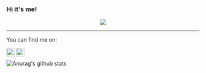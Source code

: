 ### Hi it's me!

<div align="center">
  <img src="https://i.imgur.com/HFu80oM.gif">
 </div>

--------
You can find me on:

[<img align="left" alt="Discord" width="22px" src="https://cdn.jsdelivr.net/npm/simple-icons@v3/icons/discord.svg" />](https://discordapp.com/users/674358893501218823)
[<img align="left" alt="youtube" width="22px" src="https://cdn.jsdelivr.net/npm/simple-icons@3.13.0/icons/youtube.svg" />](https://www.youtube.com/channel/UCdnqdTeUXeMNaeVrbCnxKkA) 


<br />

![Anurag's github stats](https://github-readme-stats.vercel.app/api?username=tanglef&show_icons=true&theme=radical)

<!--
**tanglef/tanglef** is a ✨ _special_ ✨ repository because its `README.md` (this file) appears on your GitHub profile.

Here are some ideas to get you started:

- 🔭 I’m currently working on ...
- 🌱 I’m currently learning ...
- 👯 I’m looking to collaborate on ...
- 🤔 I’m looking for help with ...
- 💬 Ask me about ...
- 📫 How to reach me: ...
- 😄 Pronouns: ...
- ⚡ Fun fact: ...
-->
